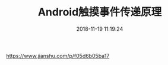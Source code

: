 ﻿---
title: Android触摸事件传递原理
date: 2018-11-19 11:19:24
categories: Android基础知识
tags: Android, 触摸事件
---

https://www.jianshu.com/p/f05d6b05ba17